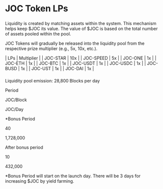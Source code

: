 # JOC Token LPs

### &#x20;<a href="#usdjoc-liquidity-pools" id="usdjoc-liquidity-pools"></a>

Liquidity is created by matching assets within the system. This mechanism helps keep $JOC its value. The value of $JOC is based on the total number of assets pooled within the pool.

JOC Tokens will gradually be released into the liquidity pool from the respective prize multiplier (e.g., 5x, 10x, etc.).

| LPs       | Multiplier |
| JOC-STAR  | 10x        |
| JOC-SPEED | 5x         |
| JOC-ONE   | 1x         |
| JOC-ETH   | 1x         |
| JOC-BTC   | 1x         |
| JOC-USDT  | 1x         |
| JOC-USDC  | 1x         |
| JOC-BUSD  | 1x         |
| JOC-UST   | 1x         |
| JOC-DAI   | 1x         |

### &#x20;<a href="#usdjoc-lps-emission-rate" id="usdjoc-lps-emission-rate"></a>

Liquidity pool emission: 28,800 Blocks per day

Period

JOC/Block

JOC/Day

\*Bonus Period

40

1,728,000

After bonus period

10

432,000

\*Bonus Period will start on the launch day. There will be 3 days for increasing $JOC by yield farming.

